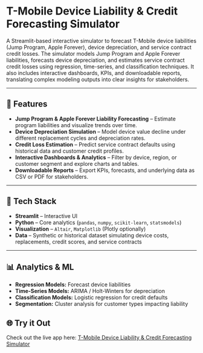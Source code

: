 # T-Mobile Device Liability & Credit Forecasting Simulator

A Streamlit-based interactive simulator to forecast T-Mobile device liabilities (Jump Program, Apple Forever), device depreciation, and service contract credit losses. The simulator models Jump Program and Apple Forever liabilities, forecasts device depreciation, and estimates service contract credit losses using regression, time-series, and classification techniques. It also includes interactive dashboards, KPIs, and downloadable reports, translating complex modeling outputs into clear insights for stakeholders.

---

## 🚀 Features

- **Jump Program & Apple Forever Liability Forecasting** – Estimate program liabilities and visualize trends over time.  
- **Device Depreciation Simulation** – Model device value decline under different replacement cycles and depreciation rates.  
- **Credit Loss Estimation** – Predict service contract defaults using historical data and customer credit profiles.  
- **Interactive Dashboards & Analytics** – Filter by device, region, or customer segment and explore charts and tables.  
- **Downloadable Reports** – Export KPIs, forecasts, and underlying data as CSV or PDF for stakeholders.

---

## 🎨 Tech Stack
- **Streamlit** – Interactive UI
- **Python** – Core analytics (`pandas`, `numpy`, `scikit-learn`, `statsmodels`)
- **Visualization** – `Altair`, `Matplotlib` (Plotly optionally)
- **Data** – Synthetic or historical dataset simulating device costs, replacements, credit scores, and service contracts

---

## 📊 Analytics & ML
- **Regression Models:** Forecast device liabilities
- **Time-Series Models:** ARIMA / Holt-Winters for depreciation
- **Classification Models:** Logistic regression for credit defaults
- **Segmentation:** Cluster analysis for customer types impacting liability

## 🌐 Try it Out

Check out the live app here: [T-Mobile Device Liability & Credit Forecasting Simulator](https://t-mobile-device-credit.streamlit.app/)  
